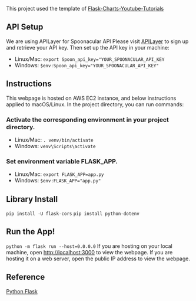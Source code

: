 This project used the template of [Flask-Charts-Youtube-Tutorials](https://github.com/soumilshah1995/Flask-Charts-Youtube-Tutorials-/tree/master)

## API Setup
We are using APILayer for Spoonacular API
Please visit [APILayer](https://apilayer.com/marketplace/spoonacular-api#endpoints) to sign up and retrieve your API key.
Then set up the API key in your machine:
- Linux/Mac: `export Spoon_api_key="YOUR_SPOONACULAR_API_KEY`
- Windows: `$env:Spoon_api_key="YOUR_SPOONACULAR_API_KEY"`

## Instructions
This webpage is hosted on AWS EC2 instance, and below instructions applied to macOS/Linux. In the project directory, you can run commands:

### Activate the corresponding environment in your project directory.
- Linux/Mac: `. venv/bin/activate`
- Windows: `venv\Scripts\activate`

### Set environment variable FLASK_APP.
- Linux/Mac: `export FLASK_APP=app.py`
- Windows: `$env:FLASK_APP="app.py"`


## Library Install
`pip install -U flask-cors`
`pip install python-dotenv`

## Run the App!
`python -m flask run --host=0.0.0.0`
If you are hosting on your local machine, open [http://localhost:3000](http://localhost:5000) to view the webpage.
If you are hosting it on a web server, open the public IP address to view the webpage.

## Reference
[Python Flask](https://flask.palletsprojects.com/en/2.0.x/installation/)